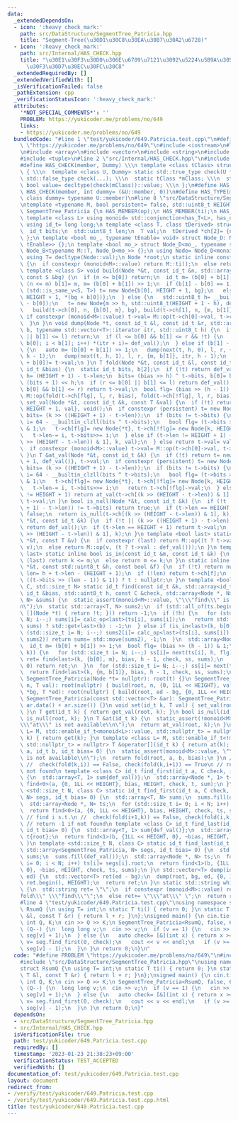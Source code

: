```yaml
---
data:
  _extendedDependsOn:
  - icon: ':heavy_check_mark:'
    path: src/DataStructure/SegmentTree_Patricia.hpp
    title: "Segment-Tree(\u30D1\u30C8\u30EA\u30B7\u30A2\u6728)"
  - icon: ':heavy_check_mark:'
    path: src/Internal/HAS_CHECK.hpp
    title: "\u30E1\u30F3\u30D0\u306E\u6709\u7121\u3092\u5224\u5B9A\u3059\u308B\u30C6\
      \u30F3\u30D7\u30EC\u30FC\u30C8"
  _extendedRequiredBy: []
  _extendedVerifiedWith: []
  _isVerificationFailed: false
  _pathExtension: cpp
  _verificationStatusIcon: ':heavy_check_mark:'
  attributes:
    '*NOT_SPECIAL_COMMENTS*': ''
    PROBLEM: https://yukicoder.me/problems/no/649
    links:
    - https://yukicoder.me/problems/no/649
  bundledCode: "#line 1 \"test/yukicoder/649.Patricia.test.cpp\"\n#define PROBLEM\
    \ \"https://yukicoder.me/problems/no/649\"\n#include <iostream>\n#line 2 \"src/DataStructure/SegmentTree_Patricia.hpp\"\
    \n#include <array>\n#include <vector>\n#include <string>\n#include <algorithm>\n\
    #include <tuple>\n#line 2 \"src/Internal/HAS_CHECK.hpp\"\n#include <type_traits>\n\
    #define HAS_CHECK(member, Dummy) \\\n template <class tClass> struct has_##member\
    \ { \\\n  template <class U, Dummy> static std::true_type check(U *); \\\n  static\
    \ std::false_type check(...); \\\n  static tClass *mClass; \\\n  static const\
    \ bool value= decltype(check(mClass))::value; \\\n };\n#define HAS_MEMBER(member)\
    \ HAS_CHECK(member, int dummy= (&U::member, 0))\n#define HAS_TYPE(member) HAS_CHECK(member,\
    \ class dummy= typename U::member)\n#line 8 \"src/DataStructure/SegmentTree_Patricia.hpp\"\
    \ntemplate <typename M, bool persistent= false, std::uint8_t HEIGHT= 30> class\
    \ SegmentTree_Patricia {\n HAS_MEMBER(op);\n HAS_MEMBER(ti);\n HAS_TYPE(T);\n\
    \ template <class L> using monoid= std::conjunction<has_T<L>, has_op<L>, has_ti<L>>;\n\
    \ using id_t= long long;\n template <class T, class tDerived> struct Node_B {\n\
    \  id_t bits;\n  std::uint8_t len;\n  T val;\n  tDerived *ch[2]= {nullptr, nullptr};\n\
    \ };\n template <bool mo_, typename tEnable= void> struct Node_D: Node_B<M, Node_D<mo_,\
    \ tEnable>> {};\n template <bool mo_> struct Node_D<mo_, typename std::enable_if_t<mo_>>:\
    \ Node_B<typename M::T, Node_D<mo_>> {};\n using Node= Node_D<monoid<M>::value>;\n\
    \ using T= decltype(Node::val);\n Node *root;\n static inline constexpr T def_val()\
    \ {\n  if constexpr (monoid<M>::value) return M::ti();\n  else return T();\n }\n\
    \ template <class S> void build(Node *&t, const id_t &n, std::array<id_t, 2> b,\
    \ const S &bg) {\n  if (n <= b[0]) return;\n  id_t m= (b[0] + b[1]) >> 1;\n  while\
    \ (n <= m) b[1]= m, m= (b[0] + b[1]) >> 1;\n  if (b[1] - b[0] == 1) {\n   if constexpr\
    \ (std::is_same_v<S, T>) t= new Node{b[0], HEIGHT + 1, bg};\n   else t= new Node{b[0],\
    \ HEIGHT + 1, *(bg + b[0])};\n  } else {\n   std::uint8_t h= __builtin_ctzll(b[1]\
    \ - b[0]);\n   t= new Node{m >> h, std::uint8_t(HEIGHT + 1 - h), def_val()};\n\
    \   build(t->ch[0], n, {b[0], m}, bg), build(t->ch[1], n, {m, b[1]}, bg);\n  \
    \ if constexpr (monoid<M>::value) t->val= M::op(t->ch[0]->val, t->ch[1]->val);\n\
    \  }\n }\n void dump(Node *t, const id_t &l, const id_t &r, std::array<id_t, 2>\
    \ b, typename std::vector<T>::iterator itr, std::uint8_t h) {\n  if (r <= b[0]\
    \ || b[1] <= l) return;\n  if (l <= b[0] && b[1] <= r && !t) {\n   for (id_t i=\
    \ b[0]; i < b[1]; i++) *(itr + i)= def_val();\n  } else if (b[1] - b[0] != 1)\
    \ {\n   auto m= (b[0] + b[1]) >> 1;\n   dump(next(t, h, 0), l, r, {b[0], m}, itr,\
    \ h - 1);\n   dump(next(t, h, 1), l, r, {m, b[1]}, itr, h - 1);\n  } else *(itr\
    \ + b[0])= t->val;\n }\n T fold(Node *&t, const id_t &l, const id_t &r, const\
    \ id_t &bias) {\n  static id_t bits, b[2];\n  if (!t) return def_val();\n  std::uint8_t\
    \ h= (HEIGHT + 1) - t->len;\n  bits= (bias >> h) ^ t->bits, b[0]= bits << h, b[1]=\
    \ (bits + 1) << h;\n  if (r <= b[0] || b[1] <= l) return def_val();\n  if (l <=\
    \ b[0] && b[1] <= r) return t->val;\n  bool flg= (bias >> (h - 1)) & 1;\n  return\
    \ M::op(fold(t->ch[flg], l, r, bias), fold(t->ch[!flg], l, r, bias));\n }\n void\
    \ set_val(Node *&t, const id_t &k, const T &val) {\n  if (!t) return t= new Node{k,\
    \ HEIGHT + 1, val}, void();\n  if constexpr (persistent) t= new Node{*t};\n  id_t\
    \ bits= (k >> ((HEIGHT + 1) - t->len));\n  if (bits != t->bits) {\n   std::uint8_t\
    \ i= 64 - __builtin_clzll(bits ^ t->bits);\n   bool flg= (t->bits >> (i - 1))\
    \ & 1;\n   t->ch[flg]= new Node{*t}, t->ch[!flg]= new Node{k, HEIGHT + 1, val};\n\
    \   t->len-= i, t->bits>>= i;\n  } else if (t->len != HEIGHT + 1) {\n   set_val(t->ch[(k\
    \ >> (HEIGHT - t->len)) & 1], k, val);\n  } else return t->val= val, void();\n\
    \  if constexpr (monoid<M>::value) t->val= M::op(t->ch[0]->val, t->ch[1]->val);\n\
    \ }\n T &at_val(Node *&t, const id_t &k) {\n  if (!t) return t= new Node{k, HEIGHT\
    \ + 1, def_val()}, t->val;\n  if constexpr (persistent) t= new Node{*t};\n  id_t\
    \ bits= (k >> ((HEIGHT + 1) - t->len));\n  if (bits != t->bits) {\n   std::uint8_t\
    \ i= 64 - __builtin_clzll(bits ^ t->bits);\n   bool flg= (t->bits >> (i - 1))\
    \ & 1;\n   t->ch[flg]= new Node{*t}, t->ch[!flg]= new Node{k, HEIGHT + 1, def_val()};\n\
    \   t->len-= i, t->bits>>= i;\n   return t->ch[!flg]->val;\n  } else if (t->len\
    \ != HEIGHT + 1) return at_val(t->ch[(k >> (HEIGHT - t->len)) & 1], k);\n  return\
    \ t->val;\n }\n bool is_null(Node *&t, const id_t &k) {\n  if (!t || (k >> ((HEIGHT\
    \ + 1) - t->len)) != t->bits) return true;\n  if (t->len == HEIGHT + 1) return\
    \ false;\n  return is_null(t->ch[(k >> (HEIGHT - t->len)) & 1], k);\n }\n T get_val(Node\
    \ *&t, const id_t &k) {\n  if (!t || (k >> ((HEIGHT + 1) - t->len)) != t->bits)\
    \ return def_val();\n  if (t->len == HEIGHT + 1) return t->val;\n  return get_val(t->ch[(k\
    \ >> (HEIGHT - t->len)) & 1], k);\n }\n template <bool last> static inline T calc_op(Node\
    \ *&t, const T &v) {\n  if constexpr (last) return M::op((t ? t->val : def_val()),\
    \ v);\n  else return M::op(v, (t ? t->val : def_val()));\n }\n template <bool\
    \ last> static inline bool is_in(const id_t &m, const id_t &k) {\n  if constexpr\
    \ (last) return k <= m;\n  else return m <= k;\n }\n static inline Node *next(Node\
    \ *&t, const std::uint8_t &h, const bool &f) {\n  if (!t) return nullptr;\n  std::uint8_t\
    \ len= h + t->len - (HEIGHT + 1);\n  if (!len) return t->ch[f];\n  return (f ==\
    \ ((t->bits >> (len - 1)) & 1)) ? t : nullptr;\n }\n template <bool last, class\
    \ C, std::size_t N> static id_t find(const id_t &k, std::array<id_t, 2> b, const\
    \ id_t &bias, std::uint8_t h, const C &check, std::array<Node *, N> &ts, std::array<T,\
    \ N> &sums) {\n  static_assert(monoid<M>::value, \"\\\"find\\\" is not available\\\
    n\");\n  static std::array<T, N> sums2;\n  if (std::all_of(ts.begin(), ts.end(),\
    \ [](Node *t) { return !t; })) return -1;\n  if (!h) {\n   for (std::size_t i=\
    \ N; i--;) sums[i]= calc_op<last>(ts[i], sums[i]);\n   return std::apply(check,\
    \ sums) ? std::get<last>(b) : -1;\n  } else if (is_in<last>(k, b[0])) {\n   for\
    \ (std::size_t i= N; i--;) sums2[i]= calc_op<last>(ts[i], sums[i]);\n   if (!std::apply(check,\
    \ sums2)) return sums= std::move(sums2), -1;\n  }\n  std::array<Node *, N> ss;\n\
    \  id_t m= (b[0] + b[1]) >> 1;\n  bool flg= (bias >> (h - 1)) & 1;\n  if (!is_in<last>(m,\
    \ k)) {\n   for (std::size_t i= N; i--;) ss[i]= next(ts[i], h, flg);\n   id_t\
    \ ret= find<last>(k, {b[0], m}, bias, h - 1, check, ss, sums);\n   if (ret >=\
    \ 0) return ret;\n  }\n  for (std::size_t i= N; i--;) ss[i]= next(ts[i], h, !flg);\n\
    \  return find<last>(k, {m, b[1]}, bias, h - 1, check, ss, sums);\n }\npublic:\n\
    \ SegmentTree_Patricia(Node *t= nullptr): root(t) {}\n SegmentTree_Patricia(std::size_t\
    \ n, T val): root(nullptr) { build(root, n, {0, 1LL << HEIGHT}, val); }\n SegmentTree_Patricia(T\
    \ *bg, T *ed): root(nullptr) { build(root, ed - bg, {0, 1LL << HEIGHT}, bg); }\n\
    \ SegmentTree_Patricia(const std::vector<T> &ar): SegmentTree_Patricia(ar.data(),\
    \ ar.data() + ar.size()) {}\n void set(id_t k, T val) { set_val(root, k, val);\
    \ }\n T get(id_t k) { return get_val(root, k); }\n bool is_null(id_t k) { return\
    \ is_null(root, k); }\n T &at(id_t k) {\n  static_assert(!monoid<M>::value, \"\
    \\\"at\\\" is not available\\n\");\n  return at_val(root, k);\n }\n template <class\
    \ L= M, std::enable_if_t<monoid<L>::value, std::nullptr_t> = nullptr> T operator[](id_t\
    \ k) { return get(k); }\n template <class L= M, std::enable_if_t<!monoid<L>::value,\
    \ std::nullptr_t> = nullptr> T &operator[](id_t k) { return at(k); }\n T fold(id_t\
    \ a, id_t b, id_t bias= 0) {\n  static_assert(monoid<M>::value, \"\\\"fold\\\"\
    \ is not available\\n\");\n  return fold(root, a, b, bias);\n }\n // find i s.t.\n\
    \ //  check(fold(k,i)) == False, check(fold(k,i+1)) == True\n // return -1 if\
    \ not found\n template <class C> id_t find_first(id_t a, C check, id_t bias= 0)\
    \ {\n  std::array<T, 1> sum{def_val()};\n  std::array<Node *, 1> t{root};\n  return\
    \ find<0>(a, {0, 1LL << HEIGHT}, bias, HEIGHT, check, t, sum);\n }\n template\
    \ <std::size_t N, class C> static id_t find_first(id_t a, C check, std::array<SegmentTree_Patricia,\
    \ N> segs, id_t bias= 0) {\n  std::array<T, N> sums;\n  sums.fill(def_val());\n\
    \  std::array<Node *, N> ts;\n  for (std::size_t i= 0; i < N; i++) ts[i]= segs[i].root;\n\
    \  return find<0>(a, {0, 1LL << HEIGHT}, bias, HEIGHT, check, ts, sums);\n }\n\
    \ // find i s.t.\n //  check(fold(i+1,k)) == False, check(fold(i,k)) == True\n\
    \ // return -1 if not found\n template <class C> id_t find_last(id_t b, C check,\
    \ id_t bias= 0) {\n  std::array<T, 1> sum{def_val()};\n  std::array<Node *, 1>\
    \ t{root};\n  return find<1>(b, {1LL << HEIGHT, 0}, ~bias, HEIGHT, check, t, sum);\n\
    \ }\n template <std::size_t N, class C> static id_t find_last(id_t b, C check,\
    \ std::array<SegmentTree_Patricia, N> segs, id_t bias= 0) {\n  std::array<T, N>\
    \ sums;\n  sums.fill(def_val());\n  std::array<Node *, N> ts;\n  for (std::size_t\
    \ i= 0; i < N; i++) ts[i]= segs[i].root;\n  return find<1>(b, {1LL << HEIGHT,\
    \ 0}, ~bias, HEIGHT, check, ts, sums);\n }\n std::vector<T> dump(id_t bg, id_t\
    \ ed) {\n  std::vector<T> ret(ed - bg);\n  dump(root, bg, ed, {0, 1LL << HEIGHT},\
    \ ret.begin(), HEIGHT);\n  return ret;\n }\n static std::string which_available()\
    \ {\n  std::string ret= \"\";\n  if constexpr (monoid<M>::value) ret+= \"\\\"\
    fold\\\" \\\"find\\\"\";\n  else ret+= \"\\\"at\\\" \";\n  return ret;\n }\n};\n\
    #line 4 \"test/yukicoder/649.Patricia.test.cpp\"\nusing namespace std;\nstruct\
    \ RsumQ {\n using T= int;\n static T ti() { return 0; }\n static T op(const T\
    \ &l, const T &r) { return l + r; }\n};\nsigned main() {\n cin.tie(0);\n ios::sync_with_stdio(0);\n\
    \ int Q, K;\n cin >> Q >> K;\n SegmentTree_Patricia<RsumQ, false, 60> seg;\n while\
    \ (Q--) {\n  long long v;\n  cin >> v;\n  if (v == 1) {\n   cin >> v;\n   seg.set(v,\
    \ seg[v] + 1);\n  } else {\n   auto check= [&](int x) { return x >= K; };\n  \
    \ v= seg.find_first(0, check);\n   cout << v << endl;\n   if (v >= 0) seg.set(v,\
    \ seg[v] - 1);\n  }\n }\n return 0;\n}\n"
  code: "#define PROBLEM \"https://yukicoder.me/problems/no/649\"\n#include <iostream>\n\
    #include \"src/DataStructure/SegmentTree_Patricia.hpp\"\nusing namespace std;\n\
    struct RsumQ {\n using T= int;\n static T ti() { return 0; }\n static T op(const\
    \ T &l, const T &r) { return l + r; }\n};\nsigned main() {\n cin.tie(0);\n ios::sync_with_stdio(0);\n\
    \ int Q, K;\n cin >> Q >> K;\n SegmentTree_Patricia<RsumQ, false, 60> seg;\n while\
    \ (Q--) {\n  long long v;\n  cin >> v;\n  if (v == 1) {\n   cin >> v;\n   seg.set(v,\
    \ seg[v] + 1);\n  } else {\n   auto check= [&](int x) { return x >= K; };\n  \
    \ v= seg.find_first(0, check);\n   cout << v << endl;\n   if (v >= 0) seg.set(v,\
    \ seg[v] - 1);\n  }\n }\n return 0;\n}"
  dependsOn:
  - src/DataStructure/SegmentTree_Patricia.hpp
  - src/Internal/HAS_CHECK.hpp
  isVerificationFile: true
  path: test/yukicoder/649.Patricia.test.cpp
  requiredBy: []
  timestamp: '2023-01-23 21:38:23+09:00'
  verificationStatus: TEST_ACCEPTED
  verifiedWith: []
documentation_of: test/yukicoder/649.Patricia.test.cpp
layout: document
redirect_from:
- /verify/test/yukicoder/649.Patricia.test.cpp
- /verify/test/yukicoder/649.Patricia.test.cpp.html
title: test/yukicoder/649.Patricia.test.cpp
---
```

